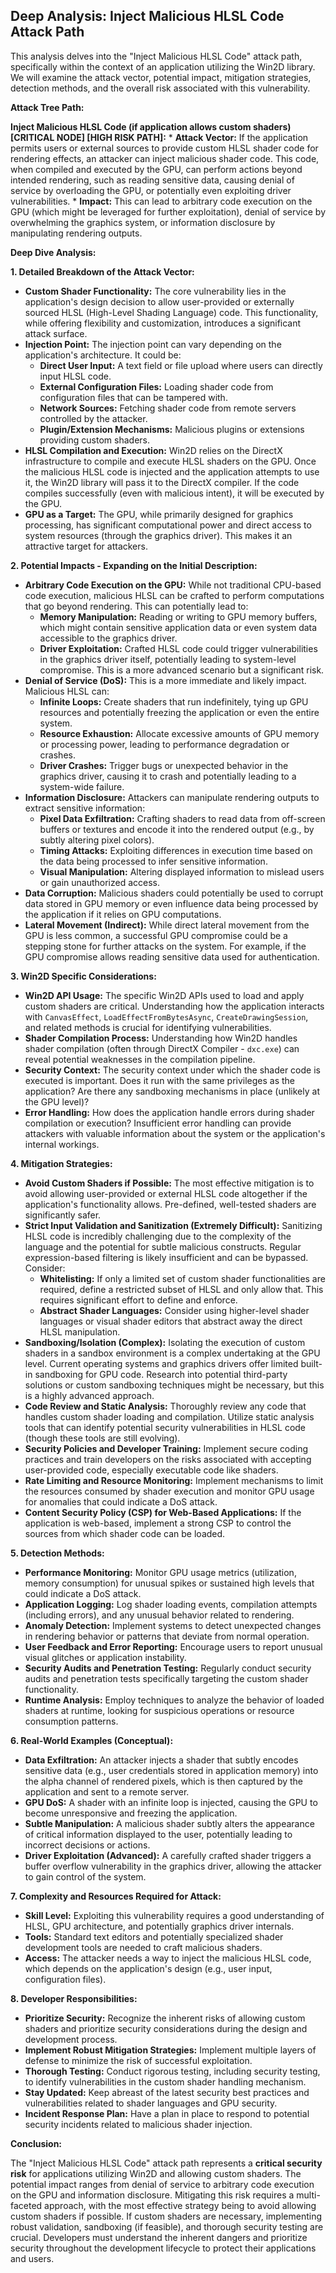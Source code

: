 ## Deep Analysis: Inject Malicious HLSL Code Attack Path

This analysis delves into the "Inject Malicious HLSL Code" attack path, specifically within the context of an application utilizing the Win2D library. We will examine the attack vector, potential impact, mitigation strategies, detection methods, and the overall risk associated with this vulnerability.

**Attack Tree Path:**

**Inject Malicious HLSL Code (if application allows custom shaders) [CRITICAL NODE] [HIGH RISK PATH]:**
        * **Attack Vector:** If the application permits users or external sources to provide custom HLSL shader code for rendering effects, an attacker can inject malicious shader code. This code, when compiled and executed by the GPU, can perform actions beyond intended rendering, such as reading sensitive data, causing denial of service by overloading the GPU, or potentially even exploiting driver vulnerabilities.
        * **Impact:** This can lead to arbitrary code execution on the GPU (which might be leveraged for further exploitation), denial of service by overwhelming the graphics system, or information disclosure by manipulating rendering outputs.

**Deep Dive Analysis:**

**1. Detailed Breakdown of the Attack Vector:**

* **Custom Shader Functionality:** The core vulnerability lies in the application's design decision to allow user-provided or externally sourced HLSL (High-Level Shading Language) code. This functionality, while offering flexibility and customization, introduces a significant attack surface.
* **Injection Point:** The injection point can vary depending on the application's architecture. It could be:
    * **Direct User Input:** A text field or file upload where users can directly input HLSL code.
    * **External Configuration Files:**  Loading shader code from configuration files that can be tampered with.
    * **Network Sources:**  Fetching shader code from remote servers controlled by the attacker.
    * **Plugin/Extension Mechanisms:**  Malicious plugins or extensions providing custom shaders.
* **HLSL Compilation and Execution:** Win2D relies on the DirectX infrastructure to compile and execute HLSL shaders on the GPU. Once the malicious HLSL code is injected and the application attempts to use it, the Win2D library will pass it to the DirectX compiler. If the code compiles successfully (even with malicious intent), it will be executed by the GPU.
* **GPU as a Target:** The GPU, while primarily designed for graphics processing, has significant computational power and direct access to system resources (through the graphics driver). This makes it an attractive target for attackers.

**2. Potential Impacts - Expanding on the Initial Description:**

* **Arbitrary Code Execution on the GPU:**  While not traditional CPU-based code execution, malicious HLSL can be crafted to perform computations that go beyond rendering. This can potentially lead to:
    * **Memory Manipulation:** Reading or writing to GPU memory buffers, which might contain sensitive application data or even system data accessible to the graphics driver.
    * **Driver Exploitation:**  Crafted HLSL code could trigger vulnerabilities in the graphics driver itself, potentially leading to system-level compromise. This is a more advanced scenario but a significant risk.
* **Denial of Service (DoS):** This is a more immediate and likely impact. Malicious HLSL can:
    * **Infinite Loops:**  Create shaders that run indefinitely, tying up GPU resources and potentially freezing the application or even the entire system.
    * **Resource Exhaustion:**  Allocate excessive amounts of GPU memory or processing power, leading to performance degradation or crashes.
    * **Driver Crashes:**  Trigger bugs or unexpected behavior in the graphics driver, causing it to crash and potentially leading to a system-wide failure.
* **Information Disclosure:**  Attackers can manipulate rendering outputs to extract sensitive information:
    * **Pixel Data Exfiltration:**  Crafting shaders to read data from off-screen buffers or textures and encode it into the rendered output (e.g., by subtly altering pixel colors).
    * **Timing Attacks:**  Exploiting differences in execution time based on the data being processed to infer sensitive information.
    * **Visual Manipulation:**  Altering displayed information to mislead users or gain unauthorized access.
* **Data Corruption:**  Malicious shaders could potentially be used to corrupt data stored in GPU memory or even influence data being processed by the application if it relies on GPU computations.
* **Lateral Movement (Indirect):** While direct lateral movement from the GPU is less common, a successful GPU compromise could be a stepping stone for further attacks on the system. For example, if the GPU compromise allows reading sensitive data used for authentication.

**3. Win2D Specific Considerations:**

* **Win2D API Usage:**  The specific Win2D APIs used to load and apply custom shaders are critical. Understanding how the application interacts with `CanvasEffect`, `LoadEffectFromBytesAsync`, `CreateDrawingSession`, and related methods is crucial for identifying vulnerabilities.
* **Shader Compilation Process:**  Understanding how Win2D handles shader compilation (often through DirectX Compiler - `dxc.exe`) can reveal potential weaknesses in the compilation pipeline.
* **Security Context:** The security context under which the shader code is executed is important. Does it run with the same privileges as the application? Are there any sandboxing mechanisms in place (unlikely at the GPU level)?
* **Error Handling:** How does the application handle errors during shader compilation or execution? Insufficient error handling can provide attackers with valuable information about the system or the application's internal workings.

**4. Mitigation Strategies:**

* **Avoid Custom Shaders if Possible:** The most effective mitigation is to avoid allowing user-provided or external HLSL code altogether if the application's functionality allows. Pre-defined, well-tested shaders are significantly safer.
* **Strict Input Validation and Sanitization (Extremely Difficult):**  Sanitizing HLSL code is incredibly challenging due to the complexity of the language and the potential for subtle malicious constructs. Regular expression-based filtering is likely insufficient and can be bypassed. Consider:
    * **Whitelisting:** If only a limited set of custom shader functionalities are required, define a restricted subset of HLSL and only allow that. This requires significant effort to define and enforce.
    * **Abstract Shader Languages:** Consider using higher-level shader languages or visual shader editors that abstract away the direct HLSL manipulation.
* **Sandboxing/Isolation (Complex):**  Isolating the execution of custom shaders in a sandbox environment is a complex undertaking at the GPU level. Current operating systems and graphics drivers offer limited built-in sandboxing for GPU code. Research into potential third-party solutions or custom sandboxing techniques might be necessary, but this is a highly advanced approach.
* **Code Review and Static Analysis:** Thoroughly review any code that handles custom shader loading and compilation. Utilize static analysis tools that can identify potential security vulnerabilities in HLSL code (though these tools are still evolving).
* **Security Policies and Developer Training:** Implement secure coding practices and train developers on the risks associated with accepting user-provided code, especially executable code like shaders.
* **Rate Limiting and Resource Monitoring:** Implement mechanisms to limit the resources consumed by shader execution and monitor GPU usage for anomalies that could indicate a DoS attack.
* **Content Security Policy (CSP) for Web-Based Applications:** If the application is web-based, implement a strong CSP to control the sources from which shader code can be loaded.

**5. Detection Methods:**

* **Performance Monitoring:** Monitor GPU usage metrics (utilization, memory consumption) for unusual spikes or sustained high levels that could indicate a DoS attack.
* **Application Logging:** Log shader loading events, compilation attempts (including errors), and any unusual behavior related to rendering.
* **Anomaly Detection:** Implement systems to detect unexpected changes in rendering behavior or patterns that deviate from normal operation.
* **User Feedback and Error Reporting:** Encourage users to report unusual visual glitches or application instability.
* **Security Audits and Penetration Testing:** Regularly conduct security audits and penetration tests specifically targeting the custom shader functionality.
* **Runtime Analysis:** Employ techniques to analyze the behavior of loaded shaders at runtime, looking for suspicious operations or resource consumption patterns.

**6. Real-World Examples (Conceptual):**

* **Data Exfiltration:** An attacker injects a shader that subtly encodes sensitive data (e.g., user credentials stored in application memory) into the alpha channel of rendered pixels, which is then captured by the application and sent to a remote server.
* **GPU DoS:** A shader with an infinite loop is injected, causing the GPU to become unresponsive and freezing the application.
* **Subtle Manipulation:** A malicious shader subtly alters the appearance of critical information displayed to the user, potentially leading to incorrect decisions or actions.
* **Driver Exploitation (Advanced):** A carefully crafted shader triggers a buffer overflow vulnerability in the graphics driver, allowing the attacker to gain control of the system.

**7. Complexity and Resources Required for Attack:**

* **Skill Level:** Exploiting this vulnerability requires a good understanding of HLSL, GPU architecture, and potentially graphics driver internals.
* **Tools:**  Standard text editors and potentially specialized shader development tools are needed to craft malicious shaders.
* **Access:** The attacker needs a way to inject the malicious HLSL code, which depends on the application's design (e.g., user input, configuration files).

**8. Developer Responsibilities:**

* **Prioritize Security:**  Recognize the inherent risks of allowing custom shaders and prioritize security considerations during the design and development process.
* **Implement Robust Mitigation Strategies:** Implement multiple layers of defense to minimize the risk of successful exploitation.
* **Thorough Testing:**  Conduct rigorous testing, including security testing, to identify vulnerabilities in the custom shader handling mechanism.
* **Stay Updated:** Keep abreast of the latest security best practices and vulnerabilities related to shader languages and GPU security.
* **Incident Response Plan:** Have a plan in place to respond to potential security incidents related to malicious shader injection.

**Conclusion:**

The "Inject Malicious HLSL Code" attack path represents a **critical security risk** for applications utilizing Win2D and allowing custom shaders. The potential impact ranges from denial of service to arbitrary code execution on the GPU and information disclosure. Mitigating this risk requires a multi-faceted approach, with the most effective strategy being to avoid allowing custom shaders if possible. If custom shaders are necessary, implementing robust validation, sandboxing (if feasible), and thorough security testing are crucial. Developers must understand the inherent dangers and prioritize security throughout the development lifecycle to protect their applications and users.

